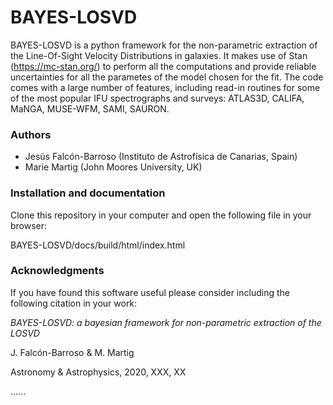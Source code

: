# BAYES-LOSVD

BAYES-LOSVD is a python framework for the non-parametric extraction of the Line-Of-Sight Velocity Distributions in galaxies. It makes use of Stan (https://mc-stan.org/) to perform all the computations and provide reliable uncertainties for all the parametes of the model chosen for the fit. The code comes with a large number of features, including read-in routines for some of the most popular IFU spectrographs and surveys: ATLAS3D, CALIFA, MaNGA, MUSE-WFM, SAMI, SAURON. 

### Authors

- Jesús Falcón-Barroso (Instituto de Astrofísica de Canarias, Spain)
- Marie Martig (John Moores University, UK)

### Installation and documentation

Clone this repository in your computer and open the following file in your browser:

BAYES-LOSVD/docs/build/html/index.html

### Acknowledgments

If you have found this software useful please consider including the following citation in your work:

*BAYES-LOSVD: a bayesian framework for non-parametric extraction of the LOSVD*

J. Falcón-Barroso & M. Martig

Astronomy & Astrophysics, 2020, XXX, XX

<bibtex here>

......

